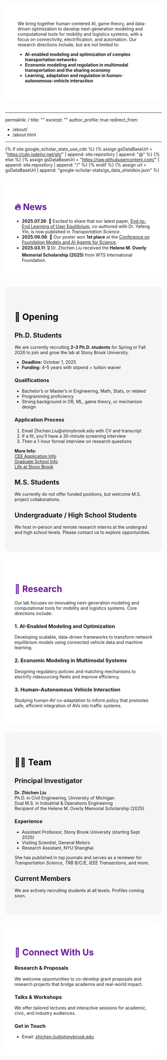 
<div style="padding: 40px; background-color: #ffffff; border-radius: 16px; margin-bottom: 40px;">

We bring together human-centered AI, game theory, and data-driven optimization to develop next-generation modeling and computational tools for mobility and logistics systems, with a focus on connectivity, electrification, and automation. Our research directions include, but are not limited to:

<ul>
  <li><strong>AI-enabled modeling and optimization of complex transportation networks</strong></li>
  <li><strong>Economic modeling and regulation in multimodal transportation and the sharing economy</strong></li>
  <li><strong>Learning, adaptation and regulation in human-autonomous-vehicle interaction</strong></li>
</ul>
</div>


---
permalink: /
title: ""
excerpt: ""
author_profile: true
redirect_from: 
  - /about/
  - /about.html
---

{% if site.google_scholar_stats_use_cdn %}
{% assign gsDataBaseUrl = "https://cdn.jsdelivr.net/gh/" | append: site.repository | append: "@" %}
{% else %}
{% assign gsDataBaseUrl = "https://raw.githubusercontent.com/" | append: site.repository | append: "/" %}
{% endif %}
{% assign url = gsDataBaseUrl | append: "google-scholar-stats/gs_data_shieldsio.json" %}

<span class="anchor" id="about-me"></span>

<div style="background-color: #ffffff; padding: 40px 30px; margin-bottom: 24px; border-radius: 16px;">
<h1 style="color: #6a1b9a; font-weight: bold;">🔥 News</h1>

<ul>
  <li><strong>2025.07.26</strong>: 🎉 Excited to share that our latest paper, <a href="https://pubsonline.informs.org/doi/abs/10.1287/trsc.2023.0489">End-to-End Learning of User Equilibrium</a>, co-authored with Dr. Yafeng Yin, is now published in <em>Transportation Science</em>.</li>
  <li><strong>2025.06.06</strong>: 🎉 Our poster won <strong>1st place</strong> at the <a href="https://www.scifmconferences.org/">Conference on Foundation Models and AI Agents for Science</a>.</li>
  <li><strong>2025.03.11</strong>: 🎖️ Dr. Zhichen Liu received the <strong>Helene M. Overly Memorial Scholarship (2025)</strong> from WTS International Foundation.</li>
</ul>
</div>

<span class="anchor" id="-opening"></span>
<div style="background-color: #f5f5f5; padding: 40px 30px; margin-bottom: 24px; border-radius: 16px;">

<h1 style="color: #000000; font-weight: bold;">🚀 Opening</h1>

<h2>Ph.D. Students</h2>
<p>We are currently recruiting <strong>2–3 Ph.D. students</strong> for Spring or Fall 2026 to join and grow the lab at Stony Brook University.</p>

<ul>
  <li><strong>Deadline:</strong> October 1, 2025</li>
  <li><strong>Funding:</strong> 4–5 years with stipend + tuition waiver</li>
</ul>

<h3>Qualifications</h3>
<ul>
  <li>Bachelor’s or Master’s in Engineering, Math, Stats, or related</li>
  <li>Programming proficiency</li>
  <li>Strong background in OR, ML, game theory, or mechanism design</li>
</ul>

<h3>Application Process</h3>
<ol>
  <li>Email Zhichen.Liu@stonybrook.edu with CV and transcript</li>
  <li>If a fit, you'll have a 30-minute screening interview</li>
  <li>Then a 1-hour formal interview on research questions</li>
</ol>

<p><strong>More Info:</strong><br>
<a href="https://www.stonybrook.edu/civileng/graduate/how_to_apply_civ_phd_admissions_how.pcf#/tab1">CEE Application Info</a><br>
<a href="https://www.stonybrook.edu/commcms/grad/admissions/apply/graduate-programs.php">Graduate School Info</a><br>
<a href="https://www.stonybrook.edu/commcms/grad/admissions/campus-life.php">Life at Stony Brook</a></p>

<h2>M.S. Students</h2>
<p>We currently do not offer funded positions, but welcome M.S. project collaborations.</p>

<h2>Undergraduate / High School Students</h2>
<p>We host in-person and remote research interns at the undergrad and high school levels. Please contact us to explore opportunities.</p>
</div>

<span class="anchor" id="-research"></span>
<div style="background-color: #ffffff; padding: 40px 30px; margin-bottom: 24px; border-radius: 16px;">

<h1 style="color: #6a1b9a; font-weight: bold;">🔬 Research</h1>

<p>Our lab focuses on innovating next-generation modeling and computational tools for mobility and logistics systems. Core directions include:</p>

<h3>1. AI-Enabled Modeling and Optimization</h3>
<p>Developing scalable, data-driven frameworks to transform network equilibrium models using connected vehicle data and machine learning.</p>

<h3>2. Economic Modeling in Multimodal Systems</h3>
<p>Designing regulatory policies and matching mechanisms to electrify ridesourcing fleets and improve efficiency.</p>

<h3>3. Human–Autonomous Vehicle Interaction</h3>
<p>Studying human-AV co-adaptation to inform policy that promotes safe, efficient integration of AVs into traffic systems.</p>
</div>

<span class="anchor" id="-team"></span>
<div style="background-color: #f5f5f5; padding: 40px 30px; margin-bottom: 24px; border-radius: 16px;">

<h1 style="color: #000000; font-weight: bold;">👩‍🔬 Team</h1>

<h2>Principal Investigator</h2>
<p><strong>Dr. Zhichen Liu</strong><br>
Ph.D. in Civil Engineering, University of Michigan<br>
Dual M.S. in Industrial & Operations Engineering<br>
Recipient of the Helene M. Overly Memorial Scholarship (2025)</p>

<h3>Experience</h3>
<ul>
  <li>Assistant Professor, Stony Brook University (starting Sept 2025)</li>
  <li>Visiting Scientist, General Motors</li>
  <li>Research Assistant, NYU Shanghai</li>
</ul>

<p>She has published in top journals and serves as a reviewer for <em>Transportation Science</em>, <em>TRB B/C/E</em>, <em>IEEE Transactions</em>, and more.</p>

<h2>Current Members</h2>
<p>We are actively recruiting students at all levels. Profiles coming soon.</p>
</div>

<span class="anchor" id="-connect"></span>
<div style="background-color: #ffffff; padding: 40px 30px; margin-bottom: 24px; border-radius: 16px;">

<h1 style="color: #6a1b9a; font-weight: bold;">🤝 Connect With Us</h1>

<h3>Research & Proposals</h3>
<p>We welcome opportunities to co-develop grant proposals and research projects that bridge academia and real-world impact.</p>

<h3>Talks & Workshops</h3>
<p>We offer tailored lectures and interactive sessions for academic, civic, and industry audiences.</p>

<h3>Get in Touch</h3>
<ul>
  <li>Email: <a href="mailto:zhichen.liu@stonybrook.edu">zhichen.liu@stonybrook.edu</a></li>
</ul>
</div>
